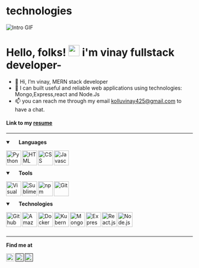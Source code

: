 # 


# technologies

![Intro GIF](https://github.com/dilbwagsingh/dilbwagsingh/blob/main/intro.gif)



# Hello, folks! <img src="https://raw.githubusercontent.com/MartinHeinz/MartinHeinz/master/wave.gif" width="30px"> i'm vinay fullstack developer-

- 👋 Hi, I’m vinay, MERN stack developer
- 👀 I can built useful and reliable web applications using technologies: Mongo,Express,react and Node.Js
- 📫 you can reach me through my email kolluvinay425@gmail.com to have a chat.

#### Link to my [resume](https://rb.gy/dtmoqt)

---

<details open>
  <summary>
    <img width=15px" src="https://img.icons8.com/ios-glyphs/24/000000/language.png"/>
    <b> Languages </b> 
  </summary>
  
  
 
  <img align="left" alt="Python" width="40px" 
  src="https://img.icons8.com/color/144/000000/python.png"/>
  <img align="left" alt="HTML" width="40px"  
  src="https://img.icons8.com/color/144/000000/html-5.png"/>
  <img align="left" alt="CSS" width="40px" 
  src="https://img.icons8.com/color/144/000000/css3.png"/>
  <img align="left" alt="Javascript" width="40px" 
  src="https://img.icons8.com/color/144/000000/javascript.png"/>
  

  <br />
  <br />
  <br />
  
</details>

<details open> 
  <summary> 
    <img width="15px" src="https://img.icons8.com/material-sharp/24/000000/wrench.png"/> 
    <b> Tools </b> 
  </summary>

  <img align="left" alt="Visual Studio Code" width="40px" 
  src="https://img.icons8.com/fluent/140/000000/visual-studio-code-2019.png"/>
  <img align="left" alt="Sublime Text" width="40px"
  src="https://upload.wikimedia.org/wikipedia/commons/3/38/Jupyter_logo.svg"/>
  <img align="left" alt="npm" width="40px" 
  src="https://img.icons8.com/color/48/000000/npm.png"/>
  <img align="left" alt="Git" width="40px" 
  src="https://img.icons8.com/color/144/000000/git.png"/>
  
  <br />
  <br />
  <br />
  
</details>

<details open>
  <summary>
    <img width="15px" src="https://img.icons8.com/wired/24/000000/idea.png"/>
    <b> Technologies </b>
  </summary>

  <img align="left" alt="Github" width="40px" 
  src="https://img.icons8.com/fluent/144/000000/github.png"/>
  <img align="left" alt="Amazon Web Services" width="40px"
  src="https://img.icons8.com/color/144/000000/amazon-web-services.png"/>
  <img align="left" alt="Docker" width="40px" 
  src="https://img.icons8.com/color/144/000000/docker.png"/>
  <img align="left" alt="Kubernetes" width="40px"
  src="https://img.icons8.com/color/144/000000/kubernetes.png"/>
  <img align="left" alt="MongoDB" width="40px" 
  src="https://img.icons8.com/color/240/000000/mongodb.png"/>
  <img align="left" alt="Express.js" width="40px" 
  src="https://www.mementotech.in/assets/images/icons/express.png"/>
  <img align="left" alt="React.js" width="40px" 
  src="https://jasonpallone.com/React-icon.png"/>
  <img align="left" alt="Node.js" width="40px"
  src="https://www.brainfuel.io/images/node-js-new.png"/>
  

  <br />
  <br />
  <br />
  
</details>

---

<b> Find me at </b>
<br />

<a href="https://www.linkedin.com/in/vinaykumarkollu/">
  <img align="left" alt="Dilbwag Singh - LinkedIn" width="22px" src="https://img.icons8.com/fluent/48/000000/linkedin.png"/>
</a> 
<a href="">
  <img align="left" alt="Dilbwag Singh - Instagram" width="22px" src="https://img.icons8.com/fluent/48/000000/instagram-new.png"/>
</a>
<a href="">
  <img align="left" alt="Dilbwag Singh - Facebook" width="22px" src="https://img.icons8.com/color/48/000000/facebook-new.png"/>
</a>


